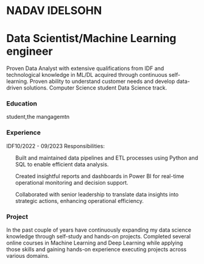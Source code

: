 # NADAV IDELSOHN
# Data Scientist/Machine Learning engineer
Proven Data Analyst with extensive qualifications from IDF and technological knowledge in ML/DL acquired through continuous self-learning. Proven ability to understand customer needs and develop data-driven solutions. Computer Science student Data Science track.
### Education
student,the mangagemtn

### Experience
IDF10/2022 - 09/2023
Responsibilities:
<ul>Built and maintained data pipelines and ETL processes using Python and SQL to enable efficient data analysis.</ul>
<ul>Created insightful reports and dashboards in Power BI for real-time operational monitoring and decision support.</ul>
<ul>Collaborated with senior leadership to translate data insights into strategic actions, enhancing operational efficiency.</ul>


### Project
In the past couple of years have continuously expanding my data science
knowledge through self-study and hands-on projects. Completed several online
courses in Machine Learning and Deep Learning while applying those skills and
gaining hands-on experience executing projects across various domains.

